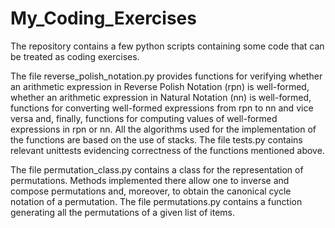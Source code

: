 # My_Coding_Exercises

The repository contains a few python scripts containing some code that can be treated as
coding exercises.

The file reverse_polish_notation.py provides functions for verifying whether an arithmetic expression in
Reverse Polish Notation (rpn) is well-formed, whether an arithmetic expression in Natural Notation (nn) is well-formed, 
functions for converting well-formed expressions from rpn to nn and vice versa and, finally, functions for computing 
values of well-formed expressions in rpn or nn. All the algorithms used for the implementation of the functions are 
based on the use of stacks. The file tests.py contains relevant unittests evidencing correctness of the functions 
mentioned above.

The file permutation_class.py contains a class for the representation of permutations. Methods implemented there allow
one to inverse and compose permutations and, moreover, to obtain the canonical cycle notation of a permutation. The file
permutations.py contains a function generating all the permutations of a given list of items.


